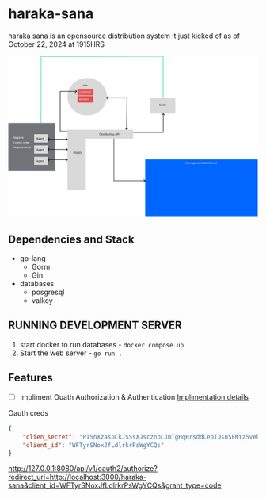 # haraka-sana

haraka sana is an opensource distribution system it just kicked of as of October 22, 2024
at 1915HRS

![project Architecture](https://github.com/kimutaiRop/haraka-sana/blob/main/architecture.png)

## Dependencies and Stack

- go-lang
  - Gorm
  - Gin
- databases
  - posgresql
  - valkey

## RUNNING DEVELOPMENT SERVER

  1. start docker to run databases
    - `docker compose up`
  2. Start the web server
    - `go run .`

## Features

* [ ] Impliment Ouath Authorization & Authentication [Implimentation details](https://aaronparecki.com/oauth-2-simplified/)

Oauth creds
```json
{
    "clien_secret": "PISnXzaspCkJSSsXJscznbLJmTgHqHrsddCebTQsuSFMYzSvehjZDKbCqDmTItzh",
    "client_id": "WFTyrSNoxJfLdlrkrPsWgYCQs"
}
```
http://127.0.0.1:8080/api/v1/oauth2/authorize?redirect_uri=http://localhost:3000/haraka-sana&client_id=WFTyrSNoxJfLdlrkrPsWgYCQs&grant_type=code
